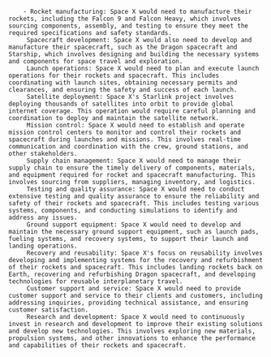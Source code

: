 		- Rocket manufacturing: Space X would need to manufacture their rockets, including the Falcon 9 and Falcon Heavy, which involves sourcing components, assembly, and testing to ensure they meet the required specifications and safety standards.
		 Spacecraft development: Space X would also need to develop and manufacture their spacecraft, such as the Dragon spacecraft and Starship, which involves designing and building the necessary systems and components for space travel and exploration.
		 Launch operations: Space X would need to plan and execute launch operations for their rockets and spacecraft. This includes coordinating with launch sites, obtaining necessary permits and clearances, and ensuring the safety and success of each launch.
		 Satellite deployment: Space X's Starlink project involves deploying thousands of satellites into orbit to provide global internet coverage. This operation would require careful planning and coordination to deploy and maintain the satellite network.
		 Mission control: Space X would need to establish and operate mission control centers to monitor and control their rockets and spacecraft during launches and missions. This involves real-time communication and coordination with the crew, ground stations, and other stakeholders.
		 Supply chain management: Space X would need to manage their supply chain to ensure the timely delivery of components, materials, and equipment required for rocket and spacecraft manufacturing. This involves sourcing from suppliers, managing inventory, and logistics.
		 Testing and quality assurance: Space X would need to conduct extensive testing and quality assurance to ensure the reliability and safety of their rockets and spacecraft. This includes testing various systems, components, and conducting simulations to identify and address any issues.
		 Ground support equipment: Space X would need to develop and maintain the necessary ground support equipment, such as launch pads, fueling systems, and recovery systems, to support their launch and landing operations.
		 Recovery and reusability: Space X's focus on reusability involves developing and implementing systems for the recovery and refurbishment of their rockets and spacecraft. This includes landing rockets back on Earth, recovering and refurbishing Dragon spacecraft, and developing technologies for reusable interplanetary travel.
		 Customer support and service: Space X would need to provide customer support and service to their clients and customers, including addressing inquiries, providing technical assistance, and ensuring customer satisfaction.
		 Research and development: Space X would need to continuously invest in research and development to improve their existing solutions and develop new technologies. This involves exploring new materials, propulsion systems, and other innovations to enhance the performance and capabilities of their rockets and spacecraft.



